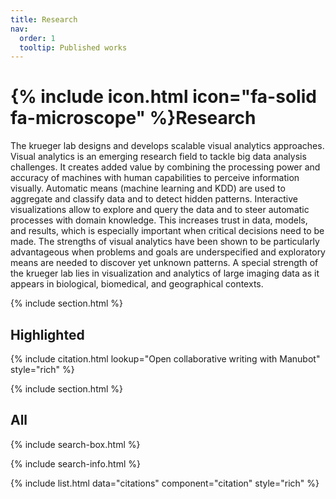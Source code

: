 ```yaml
---
title: Research
nav:
  order: 1
  tooltip: Published works
---
```


# {% include icon.html icon="fa-solid fa-microscope" %}Research

The krueger lab designs and develops scalable visual analytics approaches. Visual analytics is an emerging research field to tackle big data analysis challenges. It creates added value by combining the processing power and accuracy of machines with human capabilities to perceive information visually. Automatic means (machine learning and KDD) are used to aggregate and classify data and to detect hidden patterns. Interactive visualizations allow to explore and query the data and to steer automatic processes with domain knowledge. This increases trust in data, models, and results, which is especially important when critical decisions need to be made. The strengths of visual analytics have been shown to be particularly advantageous when problems and goals are underspecified and exploratory means are needed to discover yet unknown patterns. A special strength of the krueger lab lies in visualization and analytics of large imaging data as it appears  in biological, biomedical, and geographical contexts.

{% include section.html %}

## Highlighted

{% include citation.html lookup="Open collaborative writing with Manubot" style="rich" %}

{% include section.html %}

## All

{% include search-box.html %}

{% include search-info.html %}

{% include list.html data="citations" component="citation" style="rich" %}
